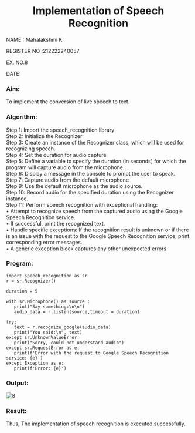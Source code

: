
<H1 ALIGN =CENTER>Implementation of Speech Recognition</H1>

NAME : Mahalakshmi K

REGISTER NO :212222240057

EX. NO.8

DATE:

<H3>Aim:</H3> 
 To implement the conversion of live speech to text.<BR>
<h3>Algorithm:</h3>
Step 1: Import the speech_recognition library<Br>
Step 2: Initialize the Recognizer<Br>
Step 3: Create an instance of the Recognizer class, which will be used for recognizing speech.<Br>
Step 4: Set the duration for audio capture<Br>
Step 5: Define a variable to specify the duration (in seconds) for which the program will capture audio from the microphone.<Br>
Step 6: Display a message in the console to prompt the user to speak.<Br>
Step 7: Capture audio from the default microphone<Br>
Step 9: Use the default microphone as the audio source.<Br>
Step 10: Record audio for the specified duration using the Recognizer instance.<Br>
Step 11: Perform speech recognition with exceptional handling:<Br>
•	Attempt to recognize speech from the captured audio using the Google Speech Recognition service.<Br>
•	If successful, print the recognized text.<Br>
•	Handle specific exceptions: If the recognition result is unknown or if there is an issue with the request to the Google Speech Recognition service, print corresponding error messages.<Br>
•	A generic exception block captures any other unexpected errors.<Br>

<H3>Program:</H3>

```
import speech_recognition as sr
r = sr.Recognizer()

duration = 5

with sr.Microphone() as source :
   print("Say something:\n\n")
   audio_data = r.listen(source,timeout = duration)

try:
   text = r.recognize_google(audio_data)
   print("You said:\n", text)
except sr.UnknownValueError:
   print("Sorry, could not understand audio")
except sr.RequestError as e:
   print(f'Error with the request to Google Speech Recognition service: {e}')
except Exception as e:
   print(f'Error: {e}')
```
<H3> Output:</H3>

![8](https://github.com/user-attachments/assets/19e2a044-b9a2-4b0b-9cd9-e213d46575be)

<H3> Result:</H3>
Thus, The implementation of speech recognition is executed successfully.
